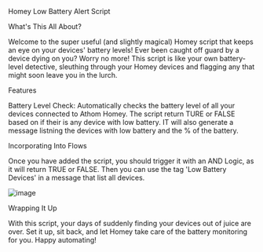 Homey Low Battery Alert Script

What's This All About?

Welcome to the super useful (and slightly magical) Homey script that keeps an eye on your devices' battery levels! Ever been caught off guard by a device dying on you? Worry no more! This script is like your own battery-level detective, sleuthing through your Homey devices and flagging any that might soon leave you in the lurch.

Features

Battery Level Check: Automatically checks the battery level of all your devices connected to Athom Homey. The script return TURE or FALSE based on if their is any device with low battery. IT will also generate a message listning the devices with low battery and the % of the battery.


Incorporating Into Flows

Once you have added the script, you should trigger it with an AND Logic, as it will return TRUE or FALSE. Then you can use the tag 'Low Battery Devices' in a message that list all devices.

![image](https://github.com/FreddHomey/Homey-BatteryChecker/assets/151749265/35aaa7be-9893-4ac5-ae49-d7b013d50358)


Wrapping It Up

With this script, your days of suddenly finding your devices out of juice are over. Set it up, sit back, and let Homey take care of the battery monitoring for you. Happy automating!

